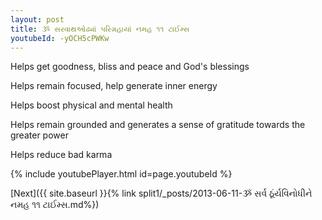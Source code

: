 ```yaml
---
layout: post
title: ૐ સરવાથઓઢ્યાં પરિગ્રહાયાં નમહ ૧૧ ટાઈમ્સ
youtubeId: -yOCH5cPWKw
---
```

 
 
Helps get goodness, bliss and peace and God's blessings
 
Helps remain focused, help generate inner energy 
 
Helps boost physical and mental health 
 
Helps remain grounded and generates a sense of gratitude towards the greater power 
 
Helps reduce bad karma
 
 
 
 


{% include youtubePlayer.html id=page.youtubeId %}
 
[Next]({{ site.baseurl }}{% link  split1/_posts/2013-06-11-ૐ સર્વ ઠૂંર્યવિનોધીને નમહ ૧૧ ટાઈમ્સ.md%})
 
